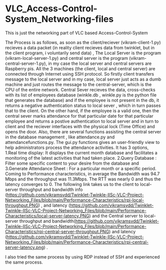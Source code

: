 # VLC_Access-Control-System_Networking-files

This is just the networking part of VLC based Access-Control-System 







The Process is as follows, as soon as the client/reciever (vikram-client-1.py) recieves a data packet (in reality client recieves data from twinklet, but in the client program, i voluntarily send data) , The  Local Server  is the program (vikram-local-server-1.py) and central server is the program  (vikram-central-server-1.py), in my case the local server and central servers are Raspberry pis. All the 3 machines (the client, local and central server) are connected through Internet using SSH protocol.  So firstly client transfers message to the local server and in my case, local server just acts as a dumb machine and just routes the message to the central-server, which is the CPU of the entire network. Central Sever recieves the data, cross-checks with its list of employees database (winkle.db , winkle.py is the python file that generates the database) and if the employee is not present in the db, it returns a negative authentication status to local sever , which in turn passes that to the client. On the other hand, if the employee is a valid one, then the central sever marks attendance for that particular date for that particular employee and returns a postive authentication to local server and in turn to client and the reciever interfaces with the physical lock (Time Office) and opens the door. Also, there are several functions assisting the central server in the database management , like attendance.py and attendancefunctions.py. The gui.py functions gives an user-friendly view to help administrators process the attendance activities. It has 3 options, 1.Real time display: It displays the current month database and facilitates a monitoring of the latest activities that had taken place. 2.Query Database : Filter some specific content to your desire from the database and 3.Generate Attendance Sheet : For a particular month or a specific period. Coming to Performance characteristics, in average the Bandwidth was 94.7 Mbps and the throughput was 11.3Mbps. The RTT was nearly 0 and thus the latency converges to 0. The following link takes us to the client to local-server throughput and bandwidth info (https://github.com/vikramsvdd/Twinklet-Twinkle-IISc-VLC-Project-Networking_Files/blob/main/Performance-Characteristics/rpi-local-throughput.PNG) , and latency (https://github.com/vikramsvdd/Twinklet-Twinkle-IISc-VLC-Project-Networking_Files/blob/main/Performance-Characteristics/local-server-latency.PNG) and the Central server to local-server throughput and bandwidth(https://github.com/vikramsvdd/Twinklet-Twinkle-IISc-VLC-Project-Networking_Files/blob/main/Performance-Characteristics/rpi-central-server-throughput.PNG) and latency (https://github.com/vikramsvdd/Twinklet-Twinkle-IISc-VLC-Project-Networking_Files/blob/main/Performance-Characteristics/rpi-central-server-latency.png) .

I also tried the same process by using RDP instead of SSH and experienced the same process.
